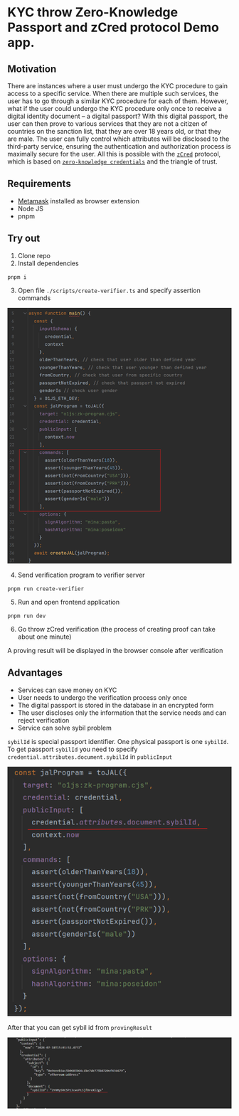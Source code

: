 # KYC throw Zero-Knowledge Passport and zCred protocol Demo app.

## Motivation

There are instances where a user must undergo the KYC procedure to gain access to a specific service. When there are
multiple such services, the user has to go through a similar KYC procedure for each of them. However, what if the user
could undergo the KYC procedure only once to receive a digital identity document – a digital passport? With this digital
passport, the user can then prove to various services that they are not a citizen of countries on the sanction list,
that they are over 18 years old, or that they are male. The user can fully control which attributes will be disclosed to
the third-party service, ensuring the authentication and authorization process is maximally secure for the user. All
this is possible with the [`zCred`](https://github.com/zcred-org/ZCIPs) protocol, which is based on [`zero-knowledge
credentials`](https://github.com/zcred-org/ZCIPs/blob/main/ZCIPs/zcip-2.md) and the triangle of trust.

## Requirements

- [Metamask](https://chromewebstore.google.com/detail/metamask/nkbihfbeogaeaoehlefnkodbefgpgknn) installed as browser
  extension
- Node JS
- pnpm

## Try out

1. Clone repo
2. Install dependencies

```shell 
pnpm i
```

3. Open file `./scripts/create-verifier.ts` and specify assertion commands

![image.png](/public/assertion-commands.png)

4. Send verification program to verifier server

```shell
pnpm run create-verifier
```

5. Run and open frontend application

```shell
pnpm run dev
```

6. Go throw zCred verification (the process of creating proof can take about one minute)

A proving result will be displayed in the browser console after verification

## Advantages

- Services can save money on KYC
- User needs to undergo the verification process only once
- The digital passport is stored in the database in an encrypted form
- The user discloses only the information that the service needs and can reject verification
- Service can solve sybil problem

`sybilId` is special passport identifier. One physical passport is one `sybilId`.
To get passport `sybilId` you need to specify `credential.attributes.document.sybilId` in `publicInput`

![image.png](/public/sybil-id.png)

After that you can get sybil id from `provingResult`

![image.png](/public/proving-result.png)